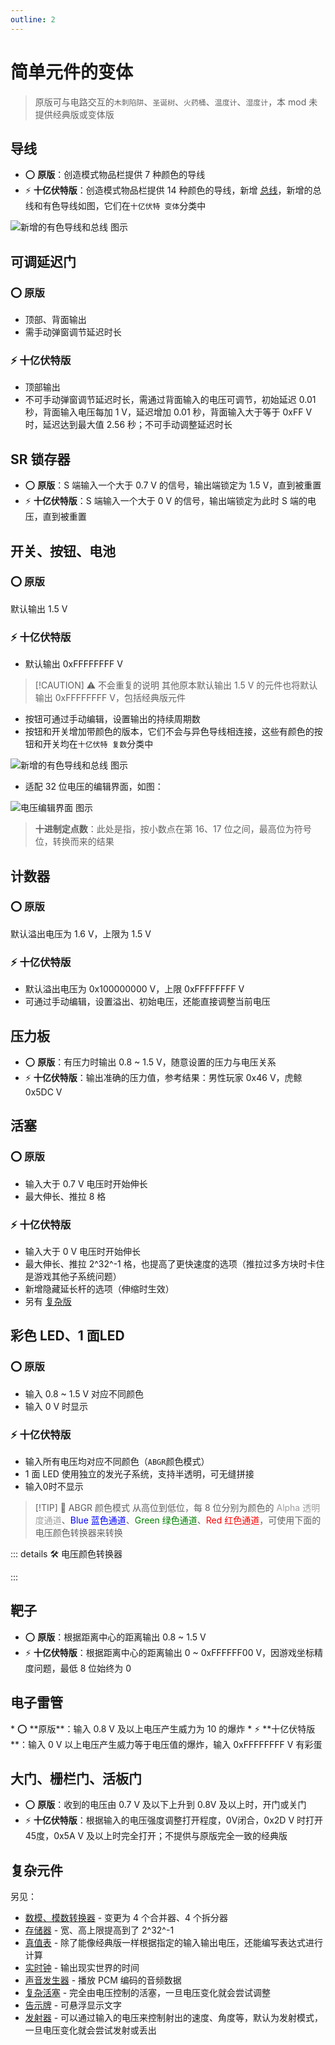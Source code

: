 ```yaml
---
outline: 2
---
```


<script setup lang="ts">
import UintColorConverter from "/components/UintColorConverter.vue";
import Detonator from "/components/Detonator/Detonator.vue";
</script>

# 简单元件的变体

> 原版可与电路交互的`木刺陷阱`、`圣诞树`、`火药桶`、`温度计`、`湿度计`，本 mod 未提供经典版或变体版

## 导线 <Badge text="v2.0"/>

* ⭕ **原版**：创造模式物品栏提供 7 种颜色的导线
* ⚡ **十亿伏特版**：创造模式物品栏提供 14 种颜色的导线，新增 [总线](../new/features)，新增的总线和有色导线如图，它们在`十亿伏特 变体`分类中

<img src="/images/base/shift/wire.webp" alt="新增的有色导线和总线 图示" class="center_image"/>

## 可调延迟门 <Badge text="v2.0"/>

### ⭕ 原版

* 顶部、背面输出
* 需手动弹窗调节延迟时长

### ⚡ 十亿伏特版

* 顶部输出
* 不可手动弹窗调节延迟时长，需通过背面输入的电压可调节，初始延迟 0.01 秒，背面输入电压每加 1 V，延迟增加 0.01 秒，背面输入大于等于 0xFF V 时，延迟达到最大值 2.56 秒；不可手动调整延迟时长

## SR 锁存器 <Badge text="v1.0" type="info"/>

* ⭕ **原版**：S 端输入一个大于 0.7 V 的信号，输出端锁定为 1.5 V，直到被重置
* ⚡ **十亿伏特版**：S 端输入一个大于 0 V 的信号，输出端锁定为此时 S 端的电压，直到被重置

## 开关、按钮、电池 <Badge text="v2.0"/>

### ⭕ 原版

默认输出 1.5 V

### ⚡ 十亿伏特版

* 默认输出 0xFFFFFFFF V

> [!CAUTION] ⚠ 不会重复的说明
> 其他原本默认输出 1.5 V 的元件也将默认输出 0xFFFFFFFF V，包括经典版元件

* 按钮可通过手动编辑，设置输出的持续周期数
* 按钮和开关增加带颜色的版本，它们不会与异色导线相连接，这些有颜色的按钮和开关均在`十亿伏特 复数`分类中

<img src="/images/base/shift/switch_and_button.webp" alt="新增的有色导线和总线 图示" class="center_image"/>

* 适配 32 位电压的编辑界面，如图：

<img src="/images/base/shift/EditGVUintDialog.webp" alt="电压编辑界面 图示" class="center_image"/>

> **十进制定点数**：此处是指，按小数点在第 16、17 位之间，最高位为符号位，转换而来的结果

## 计数器 <Badge text="v1.0" type="info"/>

### ⭕ 原版

默认溢出电压为 1.6 V，上限为 1.5 V

### ⚡ 十亿伏特版

* 默认溢出电压为 0x100000000 V，上限 0xFFFFFFFF V
* 可通过手动编辑，设置溢出、初始电压，还能直接调整当前电压

## 压力板  <Badge text="v1.0" type="info"/>

* ⭕ **原版**：有压力时输出 0.8 \~ 1.5 V，随意设置的压力与电压关系
* ⚡ **十亿伏特版**：输出准确的压力值，参考结果：男性玩家 0x46 V，虎鲸 0x5DC V

## 活塞 <Badge text="v2.0"/>

### ⭕ 原版

* 输入大于 0.7 V 电压时开始伸长
* 最大伸长、推拉 8 格

### ⚡ 十亿伏特版

* 输入大于 0 V 电压时开始伸长
* 最大伸长、推拉 2^32^-1 格，也提高了更快速度的选项（推拉过多方块时卡住是游戏其他子系统问题）
* 新增隐藏延长杆的选项（伸缩时生效）
* 另有 [复杂版](complex_piston)

## 彩色 LED、1 面LED <Badge text="v1.0" type="info"/>

### ⭕ 原版

* 输入 0.8 \~ 1.5 V 对应不同颜色
* 输入 0 V 时显示

### ⚡ 十亿伏特版

* 输入所有电压均对应不同颜色（`ABGR`颜色模式）
* 1 面 LED 使用独立的发光子系统，支持半透明，可无缝拼接
* 输入0时不显示

> [!TIP] 📝 ABGR 颜色模式
> 从高位到低位，每 8 位分别为颜色的 <span style="opacity:0.6;">Alpha 透明度通道</span>、<span style="color:blue;">Blue 蓝色通道</span>、<span style="color:green;">Green 绿色通道</span>、<span style="color:red;">Red 红色通道</span>，可使用下面的电压颜色转换器来转换

::: details 🛠️ 电压颜色转换器

<UintColorConverter />
:::

## 靶子 <Badge text="v1.0" type="info"/>

* ⭕ **原版**：根据距离中心的距离输出 0.8 \~ 1.5 V
* ⚡ **十亿伏特版**：根据距离中心的距离输出 0 \~ 0xFFFFFF00 V，因游戏坐标精度问题，最低 8 位始终为 0

## 电子雷管 <Badge text="v1.0" type="info"/>

<Detonator/>
* ⭕ **原版**：输入 0.8 V 及以上电压产生威力为 10 的爆炸
* ⚡ **十亿伏特版**：输入 0 V 以上电压产生威力等于电压值的爆炸，输入 0xFFFFFFFF V 有彩蛋

## 大门、栅栏门、活板门 <Badge text="v1.0" type="info"/>

* ⭕ **原版**：收到的电压由 0.7 V 及以下上升到 0.8V 及以上时，开门或关门
* ⚡ **十亿伏特版**：根据输入的电压强度调整打开程度，0V闭合，0x2D V 时打开45度，0x5A V 及以上时完全打开；不提供与原版完全一致的经典版

## 复杂元件

另见：

* [数模、模数转换器](converter) - 变更为 4 个合并器、4 个拆分器
* [存储器](memory_bank) - 宽、高上限提高到了 2^32^-1
* [真值表](truth_table) - 除了能像经典版一样根据指定的输入输出电压，还能编写表达式进行计算
* [实时钟](real_time_clock) - 输出现实世界的时间
* [声音发生器](sound_generator) - 播放 PCM 编码的音频数据
* [复杂活塞](complex_piston) - 完全由电压控制的活塞，一旦电压变化就会尝试调整
* [告示牌](sign) - 可悬浮显示文字
* [发射器](dispenser) - 可以通过输入的电压来控制射出的速度、角度等，默认为发射模式，一旦电压变化就会尝试发射或丢出